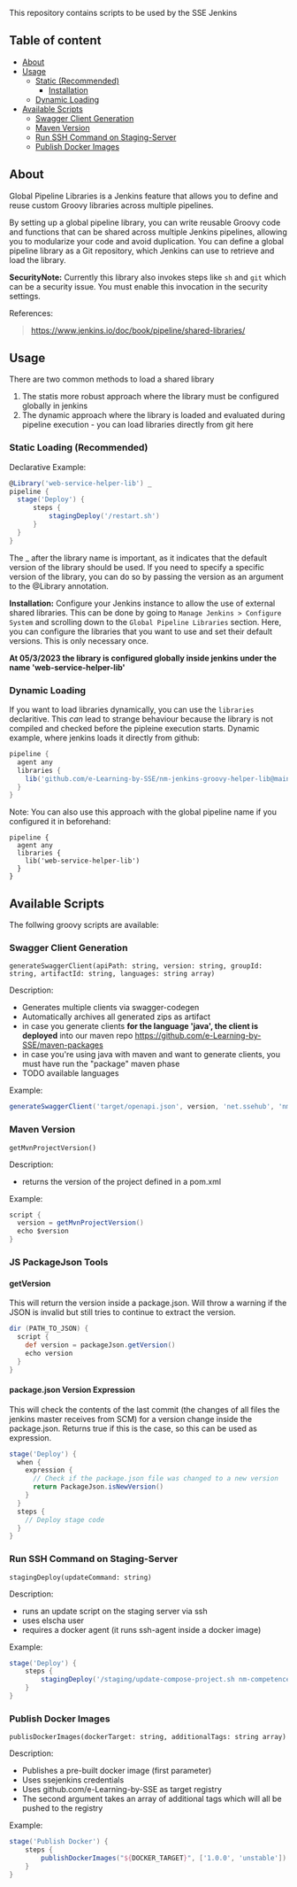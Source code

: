 This repository contains scripts to be used by the SSE Jenkins

## Table of content
- [About](#about)
- [Usage](#usage)
  - [Static (Recommended)](#static-recommended)
    - [Installation](#installation)
  - [Dynamic Loading](#dynamic-loading)
- [Available Scripts](#available-scripts)
  - [Swagger Client Generation](#swagger-client-generation)
  - [Maven Version](#maven-version)
  - [Run SSH Command on Staging-Server](#run-ssh-command-on-staging-server)
  - [Publish Docker Images](#publish-docker-images)


## About 

Global Pipeline Libraries is a Jenkins feature that allows you to define and reuse custom Groovy libraries across multiple pipelines.

By setting up a global pipeline library, you can write reusable Groovy code and functions that can be shared across multiple Jenkins pipelines, allowing you to modularize your code and avoid duplication. You can define a global pipeline library as a Git repository, which Jenkins can use to retrieve and load the library.


**SecurityNote:**
Currently this library also invokes steps like `sh` and `git` which can be a security issue. You must enable this invocation in the security settings. 

References:
> https://www.jenkins.io/doc/book/pipeline/shared-libraries/

## Usage
There are two common methods to load a shared library

1. The statis more robust approach where the library must be configured globally in jenkins
2. The dynamic approach where the library is loaded and evaluated during pipeline execution - you can load libraries directly from git here

### Static Loading (Recommended)
Declarative Example:
```groovy
@Library('web-service-helper-lib') _
pipeline {
  stage('Deploy') {
      steps {
          stagingDeploy('/restart.sh')
      }
  }
}
```
The _ after the library name is important, as it indicates that the default version of the library should be used. If you need to specify a specific version of the library, you can do so by passing the version as an argument to the @Library annotation.

**Installation:**
Configure your Jenkins instance to allow the use of external shared libraries. This can be done by going to `Manage Jenkins > Configure System` and scrolling down to the `Global Pipeline Libraries` section. Here, you can configure the libraries that you want to use and set their default versions.
This is only necessary once.

**At 05/3/2023 the library is configured globally inside jenkins under the name 'web-service-helper-lib'**

### Dynamic Loading

If you want to load libraries dynamically, you can use the `libraries` declaritive. This *can* lead to strange behaviour because the library is not compiled and checked before the pipleine execution starts. 
Dynamic example, where jenkins loads it directly from github:

```groovy
pipeline {
  agent any
  libraries {
    lib('github.com/e-Learning-by-SSE/nm-jenkins-groovy-helper-lib@main')
  }
}
```

Note: You can also use this approach with the global pipeline name if you configured it in beforehand:
```
pipeline {
  agent any
  libraries {
    lib('web-service-helper-lib')
  }
}
```

## Available Scripts
The follwing groovy scripts are available:

### Swagger Client Generation
```
generateSwaggerClient(apiPath: string, version: string, groupId: string, artifactId: string, languages: string array)
```
Description:

- Generates multiple clients via swagger-codegen
- Automatically archives all generated zips as artifact
- in case you generate clients **for the language 'java', the client is deployed** into our maven repo https://github.com/e-Learning-by-SSE/maven-packages
- in case you're using java with maven and want to generate clients, you must have run the "package" maven phase
- TODO available languages

Example: 
```groovy
generateSwaggerClient('target/openapi.json', version, 'net.ssehub', 'nm-facade-service', ['javascript', 'typescript-angular'])
```

### Maven Version

```
getMvnProjectVersion()
```
Description: 

- returns the version of the project defined in a pom.xml

Example: 
```groovy
script {
  version = getMvnProjectVersion()
  echo $version
}
```
### JS PackageJson Tools

#### getVersion
This will return the version inside a package.json. Will throw a warning if the JSON is invalid but still tries to continue to extract the version. 

```groovy
dir (PATH_TO_JSON) {
  script {
    def version = packageJson.getVersion()
    echo version
  }
}
```

#### package.json Version Expression
This will check the contents of the last commit (the changes of all files the jenkins master receives from SCM) for a version change inside the package.json. Returns true if this is the case, so this can be used as expression. 

```groovy
stage('Deploy') {
  when {
    expression {
      // Check if the package.json file was changed to a new version
      return PackageJson.isNewVersion()
    }
  }
  steps {
    // Deploy stage code
  }
}
```


### Run SSH Command on Staging-Server 

```
stagingDeploy(updateCommand: string)
```

Description: 

- runs an update script on the staging server via ssh
- uses elscha user
- requires a docker agent (it runs ssh-agent inside a docker image)

Example: 

```groovy
stage('Deploy') {
    steps {
        stagingDeploy('/staging/update-compose-project.sh nm-competence-repository')
    }
}
```

### Publish Docker Images

```
publisDockerImages(dockerTarget: string, additionalTags: string array) 
```

Description: 

- Publishes a pre-built docker image (first parameter) 
- Uses ssejenkins credentials
- Uses github.com/e-Learning-by-SSE as target registry 
- The second argument takes an array of additional tags which will all be pushed to the registry


Example: 
```groovy
stage('Publish Docker') {
    steps {
        publishDockerImages("${DOCKER_TARGET}", ['1.0.0', 'unstable'])
    }
}
```

